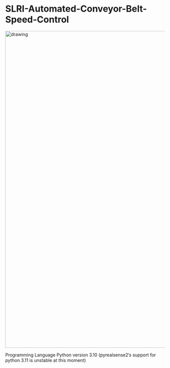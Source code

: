 # SLRI-Automated-Conveyor-Belt-Speed-Control
<img src="https://github.com/mratanap/SLRI-Automated-Conveyor-Belt-Speed-Control/assets/125659155/8e53e220-1f76-4343-b335-133941bfb8e6" alt="drawing" width="1000"/>

Programming Language
Python version 3.10 (pyrealsense2’s support for python 3.11 is unstable at this moment)


